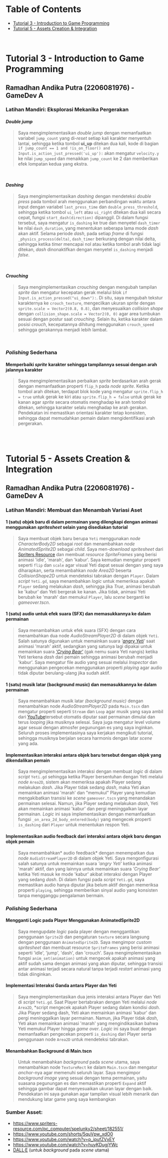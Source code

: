 # Table of Contents
- [Tutorial 3 - Introduction to Game Programming](#tutorial-3---introduction-to-game-programming)
- [Tutorial 5 - Assets Creation & Integration](#tutorial-5---assets-creation--integration)
<br>


# Tutorial 3 - Introduction to Game Programming
## Ramadhan Andika Putra (2206081976) - GameDev A <br>

### Latihan Mandiri: Eksplorasi Mekanika Pergerakan

#### *Double jump*
> Saya mengimplementasikan *double jump* dengan memanfaatkan variabel `jump_count` yang di-*reset* setiap kali karakter menyentuh lantai, sehingga ketika tombol **ui_up** ditekan dua kali, kode di bagian `if jump_count == 1 and !is_on_floor() and Input.is_action_just_pressed('ui_up'):` akan mengatur `velocity.y` ke nilai `jump_speed` dan menaikkan `jump_count` ke 2 dan memberikan efek lompatan kedua yang ekstra.
<br>

#### *Dashing*
> Saya mengimplementasikan *dashing* dengan mendeteksi *double press* pada tombol arah menggunakan perbandingan waktu antara input dengan variabel `last_press_time` dan `double_press_threshold`, sehingga ketika tombol `ui_left` atau `ui_right` ditekan dua kali secara cepat, fungsi `start_dash(direction)` dipanggil. Di dalam fungsi tersebut, saya mengatur `is_dashing` ke true dan menyetel `dash_timer` ke nilai `dash_duration`, yang menentukan seberapa lama mode *dash* akan aktif. Selama periode *dash*, pada setiap *frame* di fungsi `_physics_process(delta)`, `dash_timer` berkurang dengan nilai delta, sehingga ketika *timer* mencapai nol atau ketika tombol arah tidak lagi ditekan, *dash* dinonaktifkan dengan menyetel `is_dashing` menjadi *false*.
<br>

#### *Crouching*
> Saya mengimplementasikan *crouching* dengan mengubah tampilan *sprite* dan mengatur kecepatan gerak melalui blok `if Input.is_action_pressed("ui_down"):`. Di situ, saya mengubah tekstur karakternya ke `crouch_texture`, mengecilkan ukuran *sprite* dengan `sprite.scale = Vector2(0.8, 0.8)`, dan menyesuaikan *collision shape* dengan `collision_shape.scale = Vector2(0, 0)` agar area tumbukan sesuai dengan postur saat *crouching*. Selain itu, ketika karakter dalam posisi *crouch*, kecepatannya dihitung menggunakan `crouch_speed` sehingga gerakannya menjadi lebih lambat.<br>

<br>

### *Polishing* Sederhana

#### Memperbaiki *sprite* karakter sehingga tampilannya sesuai dengan arah jalannya karakter
> Saya mengimplementasikan perbaikan *sprite* berdasarkan arah gerak dengan memanfaatkan properti `flip_h` pada *node sprite*. Ketika tombol arah ditekan, terdapat blok kode yang mengatur `sprite.flip_h = true` untuk gerak ke kiri atau `sprite.flip_h = false` untuk gerak ke kanan agar *sprite* secara otomatis menghadap ke arah tombol ditekan, sehingga karakter selalu menghadap ke arah gerakan. Pendekatan ini memastikan orientasi karakter tetap konsisten, sehingga dapat memudahkan pemain dalam mengidentifikasi arah pergerakan.

<br>
<br>


# Tutorial 5 - Assets Creation & Integration
## Ramadhan Andika Putra (2206081976) - GameDev A <br>

### Latihan Mandiri: Membuat dan Menambah Variasi Aset

#### 1 (satu) objek baru di dalam permainan yang dilengkapi dengan animasi menggunakan *spritesheet* selain yang disediakan tutorial
> Saya membuat objek baru berupa `Yeti` menggunakan *node* *CharacterBody2D* sebagai *root* dan menambahkan *node* *AnimatedSprite2D* sebagai *child*. Saya men-*download* *spritesheet* dari [Spriters Resource](https://www.spriters-resource.com/pc_computer/spelunky2/sheet/182551/) dan membuat *resource* *SpriteFrames* yang berisi animasi 'idle', 'marah', dan 'kabur'. Saya kemudian mengatur properti seperti `flip` dan `scale` agar visual Yeti dapat sesuai dengan yang saya diharapkan, serta menambahkan *node* *Area2D* beserta *CollisionShape2D* untuk mendeteksi tabrakan dengan `Player`. Dalam *script* `Yeti.gd`, saya menambahkan *logic* untuk memeriksa apakah `Player` sedang melakukan *dash*, sehingga jika *True*, animasi berubah ke 'kabur' dan Yeti bergerak ke kanan. Jika tidak, animasi Yeti berubah ke 'marah' dan memukul `Player`, lalu *scene* berganti ke *gameover.tscn*.<br>

#### 1 (satu) audio untuk efek suara (SFX) dan memasukkannya ke dalam permainan
> Saya menambahkan untuk efek suara (SFX) dengan cara menambahkan dua node *AudioStreamPlayer2D* di dalam objek `Yeti`. Salah satunya digunakan untuk memainkan suara *'[angry Yeti](https://www.youtube.com/shorts/5quVpw_xdO0)'* saat animasi 'marah' aktif, sedangkan yang satunya lagi dipakai untuk memainkan suara *['Crying Bear'](https://www.youtube.com/watch?v=p_ipufZVxEY)* (gak nemu suara Yeti nangis) ketika Yeti terkena *dash* dari pemain sehingga animasi berubah menjadi 'kabur'. Saya mengatur file audio yang sesuai melalui *Inspector* dan menggunakan pengecekan menggunakan properti *playing* agar audio tidak diputar berulang-ulang jika sudah aktif.<br>

#### 1 (satu) musik latar (background music) dan memasukkannya ke dalam permainan
> Saya menambahkan musik latar *(background music)* dengan menambahkan node *AudioStreamPlayer2D* pada `Main.tscn` dan mengatur properti seperti `Stream` dan `Loop` agar musik yang saya ambil dari [YouTube](https://www.youtube.com/watch?v=huyKDugjYWc)tersebut otomatis diputar saat permainan dimulai dan terus *looping* jika musiknya selesai. Saya juga mengatur level volume agar sesuai dengan atmosfer pegunungan es yang saya inginkan. Seluruh proses implementasinya saya kerjakan mengikuti tutorial, sehingga musiknya berjalan secara harmonis dengan latar *scene* yang ada.<br>

#### Implementasikan interaksi antara objek baru tersebut dengan objek yang dikendalikan pemain
> Saya mengimplementasikan interaksi dengan membuat *logic* di dalam *script* `Yeti.gd` sehingga ketika Player bersentuhan dengan Yeti melalui *node* `Area2D`, sistem akan memeriksa apakah Player sedang melakukan *dash*. Jika Player tidak sedang *dash*, maka Yeti akan memainkan animasi 'marah' dan "memukul" Player yang kemudian mengakibatkan transisi ke *scene* `gameover.tscn` yang menandakan permainan selesai. Namun, jika Player sedang melakukan *dash*, Yeti akan memainkan animasi 'kabur' dan pergi meninggalkan layar permainan. *Logic* ini saya implementasikan dengan memanfaatkan fungsi `_on_area_2d_body_entered(body)` yang mengecek properti `is_dashing` dari `Player` untuk menentukan respon Yeti.<br>

#### Implementasikan audio feedback dari interaksi antara objek baru dengan objek pemain
> Saya menambahkan* audio feedback* dengan menempatkan dua *node* `AudioStreamPlayer2D` di dalam objek Yeti. Saya mengonfigurasi salah satunya untuk memainkan suara *'angry Yeti'* ketika animasi 'marah' aktif, dan yang lainnya untuk memainkan suara *'Crying Bear'* ketika Yeti masuk ke mode 'kabur' akibat interaksi dengan Player yang sedang *dash*. Di dalam fungsi pada *script* `Yeti.gd`, saya memastikan audio hanya diputar jika belum aktif dengan memeriksa properti `playing`, sehingga memberikan sinyal audio yang konsisten tanpa mengganggu pengalaman bermain.

### *Polishing* Sederhana

####  Mengganti Logic pada Player Menggunakan AnimatedSprite2D
> Saya mengupdate *logic* pada player dengan menggantikan penggunaan `Sprite2D` dan pengaturan `texture` secara langsung dengan penggunaan `AnimatedSprite2D`. Saya mengimpor *custom spritesheet* dan membuat resource `SpriteFrames` yang berisi animasi seperti 'idle', 'jump', 'dash', dan 'crouch'. Saya mengimplementasikan fungsi `anim_set(animation)` untuk mengecek apakah animasi yang aktif sudah sama dengan animasi yang akan diputar, sehingga transisi antar animasi terjadi secara natural tanpa terjadi *restart* animasi yang tidak diinginkan.<br>

#### Implementasi Interaksi Ganda antara Player dan Yeti
> Saya mengimplementasikan dua jenis interaksi antara Player dan Yeti di *script* `Yeti.gd`. Saat Player bertabrakan dengan Yeti melalui *node* `Area2D`, *script mengecek apakah Player sedang dalam kondisi *dash*. Jika Player sedang dash, Yeti akan memainkan animasi 'kabur' dan pergi meninggalkan layar permainan. Namun, jika Player tidak *dash*, Yeti akan memainkan animasi 'marah' yang mengindikasikan bahwa Yeti memukul Player hingga *game over*. *Logic* ini saya buat dengan memanfaatkan pengecekan properti `is_dashing` dari Player serta penggunaan node `Area2D` untuk mendeteksi tabrakan.<br>

#### Menambahkan Background di Main.tscn
> Untuk menambahkan *background* pada *scene* utama, saya menambahkan node `TextureRect` ke dalam `Main.tscn` dan mengatur *anchor*-nya agar memenuhi seluruh layar. Saya mengimpor *background image* yang sesuai dengan tema permainan, yaitu suasana pegunungan es dan memastikan properti `Expand` aktif sehingga gambar dapat menyesuaikan ukuran layar dengan baik. Pendekatan ini saya gunakan agar tampilan visual lebih menarik dan mendukung latar game yang saya kembangkan

### Sumber Asset:
* https://www.spriters-resource.com/pc_computer/spelunky2/sheet/182551/
* https://www.youtube.com/shorts/5quVpw_xdO0
* https://www.youtube.com/watch?v=p_ipufZVxEY
* https://www.youtube.com/watch?v=huyKDugjYWc
* [DALL·E](https://openart.ai/) (untuk *background* pada *scene* utama)